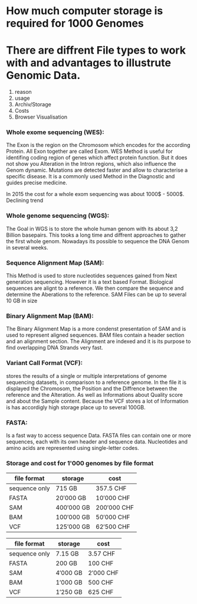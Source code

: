 # How much computer storage is required for 1000 Genomes
# There are diffrent File types to work with and advantages to illustrute Genomic Data.

1. reason
2. usage
3. Archiv/Storage
4. Costs
5. Browser Visualisation

### Whole exome sequencing (WES):
The Exon is the region on the Chromosom which encodes for the according Protein. 
All Exon together are called Exom. WES Method is useful for identifing coding region of genes which affect protein function.
But it does not show you Alteration in the Intron regions, which also influence the Genom dynamic.
Mutations are detected faster and allow to characterise a specific disease. It is a commonly used Method
in the Diagnostic and guides precise medicine.

In 2015 the cost for a whole exom sequencing was about 1000$ - 5000$. Declining trend



### Whole genome sequencing (WGS):
The Goal in WGS is to store the whole human genom with its about 3,2 Billion basepairs. This tooks a long time and diffrent approaches to
gather the first whole genom. Nowadays its possible to sequence the DNA Genom in several weeks.




### Sequence Alignment Map (SAM):
This Method is used to store nucleotides sequences gained from Next generation sequencing.
However it is a text based Format. Biological sequences are alignt to a reference.
We then compare the sequence and determine the Aberations to the reference. 
SAM Files can be up to several 10 GB in size


### Binary Alignment Map (BAM):
The Binary Alignment Map is a more condenst presentation of SAM and is used to represent aligned sequences.
BAM files contain a header section and an alignment section. The Alignment are indexed and it is its purpose to
find overlapping DNA Strands very fast. 




### Variant Call Format (VCF):
stores the results of a single or multiple interpretations of genome sequencing datasets, in comparison to a reference genome.
In the file it is displayed the Chromosom, the Position and the Diffrence between the reference and the Alteration. As well as 
Informations about Quality score and about the Sample content.
Because the VCF stores a lot of Information is has accordigly high storage place up to several 100GB.



### FASTA:
Is a fast way to access sequence Data.
FASTA files can contain one or more sequences, each with its own header and sequence data.
Nucleotides and amino acids are represented using single-letter codes.

### Storage and cost for 1'000 genomes by file format

file format | storage | cost |
----------- | ----------- | ------------ 
sequence only | $715$ GB | $357.5$ CHF | 
FASTA | $20'000$ GB | $10'000$ CHF |
SAM | $400'000$ GB | $200'000$ CHF | 
BAM | $100'000$ GB | $50'000$ CHF | 
VCF | $125'000$ GB | $62'500$ CHF | 



file format | storage | cost |
----------- | ----------- | ------------ 
sequence only | $7.15$ GB | $3.57$ CHF | 
FASTA | $200$ GB | $100$ CHF |
SAM | $4'000$ GB | $2'000$ CHF |
BAM | $1'000$ GB | $500$ CHF |
VCF | $1'250$ GB | $625$ CHF |




